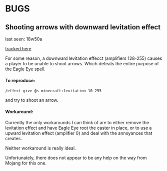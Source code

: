 # BUGS

## Shooting arrows with downward levitation effect
last seen: 18w50a

[tracked here](https://bugs.mojang.com/browse/MC-98222?jql=text%20~%20%22levitation%20bow%22)

For some reason, a downward levitation effecct (amplifiers 128-255) causes a player to be unable to shoot arrows. Which defeats the entire purpose of the Eagle Eye spell.

#### To reproduce:
```
/effect give @s minecraft:levitation 10 255
```
and try to shoot an arrow.


#### Workaround:
Currently the only workarounds I can think of are to either remove the levitation effect and have Eagle Eye root the caster in place, or to use a upward levitation effect (amplifier 0) and deal with the annoyances that creates.

Neither workaround is really ideal.

Unfortunately, there does not appear to be any help on the way from Mojang for this one.
